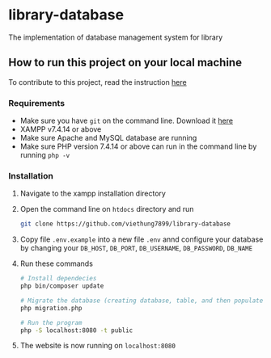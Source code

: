 # library-database

The implementation of database management system for library

## How to run this project on your local machine

To contribute to this project, read the instruction [here](docs/README.md)

### Requirements

- Make sure you have `git` on the command line. Download it [here](https://git-scm.com/downloads)
- XAMPP v7.4.14 or above
- Make sure Apache and MySQL database are running
- Make sure PHP version 7.4.14 or above can run in the command line by running `php -v`

### Installation

1. Navigate to the xampp installation directory

2. Open the command line on `htdocs` directory and run

    ```bash
    git clone https://github.com/viethung7899/library-database
    ```

3. Copy file `.env.example` into a new file `.env` annd configure your database by changing your `DB_HOST`, `DB_PORT`, `DB_USERNAME`, `DB_PASSWORD`, `DB_NAME`

4. Run these commands

    ```bash
    # Install dependecies
    php bin/composer update

    # Migrate the database (creating database, table, and then populate data)
    php migration.php

    # Run the program
    php -S localhost:8080 -t public
    ```

5. The website is now running on `localhost:8080`
